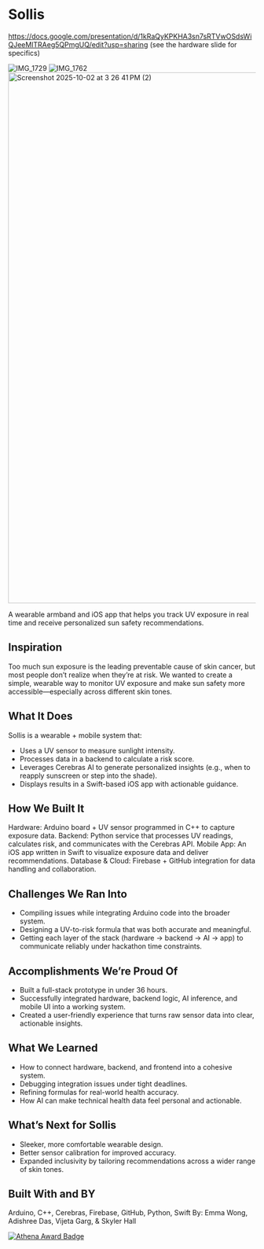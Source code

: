 # Sollis 
https://docs.google.com/presentation/d/1kRaQyKPKHA3sn7sRTVwOSdsWiQJeeMlTRAeg5QPmgUQ/edit?usp=sharing (see the hardware slide for specifics)

![IMG_1729](https://github.com/user-attachments/assets/9387e392-cb59-408f-9fe3-b016843df017)
![IMG_1762](https://github.com/user-attachments/assets/7fb1ea00-e989-4e8d-9cf9-fccb47788dfd)
<img width="1920" height="1080" alt="Screenshot 2025-10-02 at 3 26 41 PM (2)" src="https://github.com/user-attachments/assets/f462e841-c07a-4627-ad78-d3d46481a791" />


A wearable armband and iOS app that helps you track UV exposure in real time and receive personalized sun safety recommendations.

## Inspiration
Too much sun exposure is the leading preventable cause of skin cancer, but most people don’t realize when they’re at risk. We wanted to create a simple, wearable way to monitor UV exposure and make sun safety more accessible—especially across different skin tones.

## What It Does
Sollis is a wearable + mobile system that:
- Uses a UV sensor to measure sunlight intensity.
- Processes data in a backend to calculate a risk score.
- Leverages Cerebras AI to generate personalized insights (e.g., when to reapply sunscreen or step into the shade).
- Displays results in a Swift-based iOS app with actionable guidance.

## How We Built It
Hardware: Arduino board + UV sensor programmed in C++ to capture exposure data.
Backend: Python service that processes UV readings, calculates risk, and communicates with the Cerebras API.
Mobile App: An iOS app written in Swift to visualize exposure data and deliver recommendations.
Database & Cloud: Firebase + GitHub integration for data handling and collaboration.

## Challenges We Ran Into
* Compiling issues while integrating Arduino code into the broader system.
* Designing a UV-to-risk formula that was both accurate and meaningful.
* Getting each layer of the stack (hardware → backend → AI → app) to communicate reliably under hackathon time constraints.

## Accomplishments We’re Proud Of
* Built a full-stack prototype in under 36 hours.
* Successfully integrated hardware, backend logic, AI inference, and mobile UI into a working system.
* Created a user-friendly experience that turns raw sensor data into clear, actionable insights.

## What We Learned
* How to connect hardware, backend, and frontend into a cohesive system.
* Debugging integration issues under tight deadlines.
* Refining formulas for real-world health accuracy.
* How AI can make technical health data feel personal and actionable.

## What’s Next for Sollis
* Sleeker, more comfortable wearable design.
* Better sensor calibration for improved accuracy.
* Expanded inclusivity by tailoring recommendations across a wider range of skin tones.

## Built With and BY
Arduino, C++, Cerebras, Firebase, GitHub, Python, Swift
By: Emma Wong, Adishree Das, Vijeta Garg, & Skyler Hall

[![Athena Award Badge](https://img.shields.io/endpoint?url=https%3A%2F%2Faward.athena.hackclub.com%2Fapi%2Fbadge)](https://award.athena.hackclub.com?utm_source=readme)

